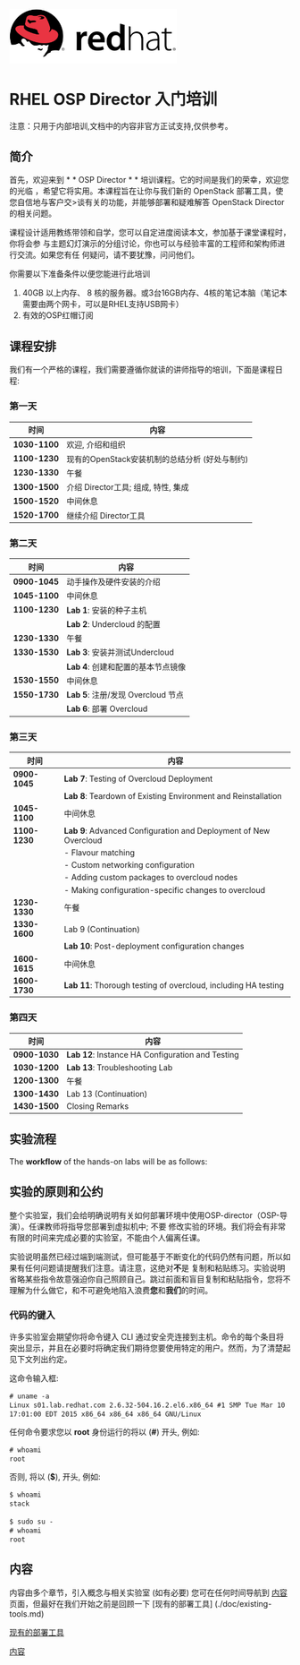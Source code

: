 <img src=./doc/images/redhat.png style="width: 300px;"/>

RHEL OSP Director 入门培训
==================================

注意：只用于内部培训,文档中的内容非官方正试支持,仅供参考。

## 简介

首先，欢迎来到 * * OSP Director * * 培训课程。它的时间是我们的荣幸，欢迎您的光临
，希望它将实用。本课程旨在让你与我们新的 OpenStack 部署工具，使您自信地与客户交>谈有关的功能，并能够部署和疑难解答 OpenStack Director的相关问题。

课程设计适用教练带领和自学，您可以自定进度阅读本文，参加基于课堂课程时，你将会参
与主题幻灯演示的分组讨论，你也可以与经验丰富的工程师和架构师进行交流。如果您有任
何疑问，请不要犹豫，问问他们。


你需要以下准备条件以便您能进行此培训

1. 40GB 以上内存、 8 核的服务器。或3台16GB内存、4核的笔记本脑（笔记本需要由两个网卡，可以是RHEL支持USB网卡）
2. 有效的OSP红帽订阅

## 课程安排

我们有一个严格的课程，我们需要遵循你就读的讲师指导的培训，下面是课程日程:

### 第一天

时间          | 内容
------------- | -----------------
**1030-1100** | 欢迎, 介绍和组织
**1100-1230** | 现有的OpenStack安装机制的总结分析 (好处与制约)
**1230-1330** | 午餐
**1300-1500** | 介绍 Director工具; 组成, 特性, 集成
**1500-1520** | 中间休息 
**1520-1700** | 继续介绍 Director工具

### 第二天

时间          | 内容
------------- | -----------------
**0900-1045** | 动手操作及硬件安装的介绍
**1045-1100** | 中间休息
**1100-1230** | **Lab 1**: 安装的种子主机
              | **Lab 2**: Undercloud 的配置
**1230-1330** | 午餐
**1330-1530** | **Lab 3**: 安装并测试Undercloud
              | **Lab 4**: 创建和配置的基本节点镜像
**1530-1550** | 中间休息
**1550-1730** | **Lab 5**: 注册/发现 Overcloud 节点
              | **Lab 6**: 部署 Overcloud

### 第三天

时间          | 内容
------------- | -----------------
**0900-1045** | **Lab 7**: Testing of Overcloud Deployment
              | **Lab 8**: Teardown of Existing Environment and Reinstallation
**1045-1100** | 中间休息
**1100-1230** | **Lab 9**: Advanced Configuration and Deployment of New Overcloud
              | - Flavour matching
              | - Custom networking configuration
              | - Adding custom packages to overcloud nodes
              | - Making configuration-specific changes to overcloud
**1230-1330** | 午餐
**1330-1600** | Lab 9 (Continuation)
              | **Lab 10**: Post-deployment configuration changes
**1600-1615** | 中间休息
**1600-1730** | **Lab 11**: Thorough testing of overcloud, including HA testing

### 第四天

时间          | 内容
------------- | -----------------
**0900-1030** | **Lab 12**: Instance HA Configuration and Testing
**1030-1200** | **Lab 13**: Troubleshooting Lab
**1200-1300** | 午餐
**1300-1430** | Lab 13 (Continuation)
**1430-1500** | Closing Remarks


## 实验流程

The **workflow** of the hands-on labs will be as follows:

## 实验的原则和公约

整个实验室，我们会给明确说明有关如何部署环境中使用OSP-director（OSP-导演）。任课教师将指导您部署到虚拟机中; 不要 修改实验的环境。我们将会有非常有限的时间来完成必要的实验室，不能由个人偏离任课。

实验说明虽然已经过端到端测试，但可能基于不断变化的代码仍然有问题，所以如果有任何问题请提醒我们注意。请注意，这绝对**不**是 复制和粘贴练习。实验说明省略某些指令故意强迫你自己照顾自己。跳过前面和盲目复制和粘贴指令，您将不理解为什么做它，和不可避免地陷入浪费**您**和**我们**的时间。

### 代码的键入

许多实验室会期望你将命令键入 CLI 通过安全壳连接到主机。命令的每个条目将突出显示，并且在必要时将确定我们期待您要使用特定的用户。然而，为了清楚起见下文列出约定。

这命令输入框:

~~~
# uname -a
Linux s01.lab.redhat.com 2.6.32-504.16.2.el6.x86_64 #1 SMP Tue Mar 10 17:01:00 EDT 2015 x86_64 x86_64 x86_64 GNU/Linux
~~~

任何命令要求您以 **root** 身份运行的将以 (**#**) 开头, 例如:

~~~
# whoami
root
~~~

否则, 将以 (**$**), 开头, 例如:

~~~
$ whoami
stack

$ sudo su -
# whoami
root
~~~

## 内容

内容由多个章节，引入概念与相关实验室 (如有必要) 您可在任何时间导航到 [内容](./doc/contents.md) 页面，但最好在我们开始之前是回顾一下 [现有的部署工具] (./doc/existing-tools.md)

[现有的部署工具](./doc/existing-tools.md)

[内容](./doc/contents.md)
